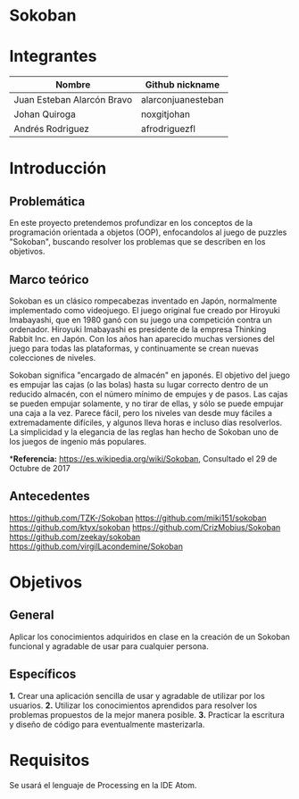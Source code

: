# Sokoban

# Integrantes

| Nombre | Github nickname |
|--------|-----------------|
|Juan Esteban Alarcón Bravo | alarconjuanesteban|
|Johan Quiroga | noxgitjohan|
|Andrés Rodriguez | afrodriguezfl|

# Introducción

## Problemática

En este proyecto pretendemos profundizar en los conceptos de la programación orientada a objetos (OOP), enfocandolos al juego de puzzles "Sokoban", buscando resolver los problemas que se describen en los objetivos. 

## Marco teórico

Sokoban es un clásico rompecabezas inventado en Japón, normalmente implementado como videojuego. El juego original fue creado por Hiroyuki Imabayashi, que en 1980 ganó con su juego una competición contra un ordenador. Hiroyuki Imabayashi es presidente de la empresa Thinking Rabbit Inc. en Japón. Con los años han aparecido muchas versiones del juego para todas las plataformas, y continuamente se crean nuevas colecciones de niveles.

Sokoban significa "encargado de almacén" en japonés. El objetivo del juego es empujar las cajas (o las bolas) hasta su lugar correcto dentro de un reducido almacén, con el número mínimo de empujes y de pasos. Las cajas se pueden empujar solamente, y no tirar de ellas, y sólo se puede empujar una caja a la vez. Parece fácil, pero los niveles van desde muy fáciles a extremadamente difíciles, y algunos lleva horas e incluso días resolverlos. La simplicidad y la elegancia de las reglas han hecho de Sokoban uno de los juegos de ingenio más populares.

***Referencia:** https://es.wikipedia.org/wiki/Sokoban, Consultado el 29 de Octubre de 2017

## Antecedentes

https://github.com/TZK-/Sokoban
https://github.com/miki151/sokoban
https://github.com/ktyx/sokoban
https://github.com/CrizMobius/Sokoban
https://github.com/zeekay/sokoban
https://github.com/virgilLacondemine/Sokoban

# Objetivos

## General

Aplicar los conocimientos adquiridos en clase en la creación de un Sokoban funcional y agradable de usar para cualquier persona.

## Específicos

**1.** Crear una aplicación sencilla de usar y agradable de utilizar por los usuarios.
**2.** Utilizar los conocimientos aprendidos para resolver los problemas propuestos de la mejor manera posible.
**3.** Practicar la escritura y diseño de código para eventualmente masterizarla.

# Requisitos

Se usará el lenguaje de Processing en la IDE Atom.
